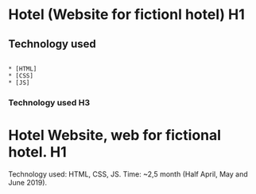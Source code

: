 # Hotel (Website for fictionl hotel) H1

## Technology used

```

* [HTML]
* [CSS]
* [JS]

```

### Technology used H3

# Hotel Website, web for fictional hotel. H1
Technology used: HTML, CSS, JS.
Time: ~2,5 month (Half April, May and June 2019).
